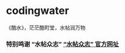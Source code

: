 # codingwater
《酷水》，茫茫酷町堂，水帖润万物

### 特别鸣谢 “水帖众志” [“水帖众志” 官方网址](https://wenda.codingtang.com/questions/8710/)
